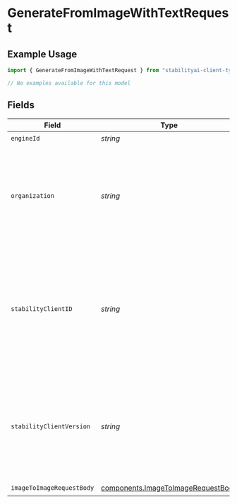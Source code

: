 # GenerateFromImageWithTextRequest

## Example Usage

```typescript
import { GenerateFromImageWithTextRequest } from "stabilityai-client-typescript/models/operations";

// No examples available for this model
```

## Fields

| Field                                                                                                                                              | Type                                                                                                                                               | Required                                                                                                                                           | Description                                                                                                                                        | Example                                                                                                                                            |
| -------------------------------------------------------------------------------------------------------------------------------------------------- | -------------------------------------------------------------------------------------------------------------------------------------------------- | -------------------------------------------------------------------------------------------------------------------------------------------------- | -------------------------------------------------------------------------------------------------------------------------------------------------- | -------------------------------------------------------------------------------------------------------------------------------------------------- |
| `engineId`                                                                                                                                         | *string*                                                                                                                                           | :heavy_check_mark:                                                                                                                                 | N/A                                                                                                                                                |                                                                                                                                                    |
| `organization`                                                                                                                                     | *string*                                                                                                                                           | :heavy_minus_sign:                                                                                                                                 | Allows for requests to be scoped to an organization other than the user's default.  If not provided, the user's default organization will be used. | org-123456                                                                                                                                         |
| `stabilityClientID`                                                                                                                                | *string*                                                                                                                                           | :heavy_minus_sign:                                                                                                                                 | Used to identify the source of requests, such as the client application or sub-organization. Optional, but recommended for organizational clarity. | my-great-plugin                                                                                                                                    |
| `stabilityClientVersion`                                                                                                                           | *string*                                                                                                                                           | :heavy_minus_sign:                                                                                                                                 | Used to identify the version of the application or service making the requests. Optional, but recommended for organizational clarity.              | 1.2.1                                                                                                                                              |
| `imageToImageRequestBody`                                                                                                                          | [components.ImageToImageRequestBody](../../models/components/imagetoimagerequestbody.md)                                                           | :heavy_check_mark:                                                                                                                                 | N/A                                                                                                                                                |                                                                                                                                                    |